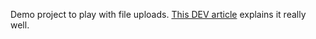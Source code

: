Demo project to play with file uploads. [This DEV article](https://dev.to/hte305/upload-file-with-multer-in-nodejs-5chd) explains it really well.
